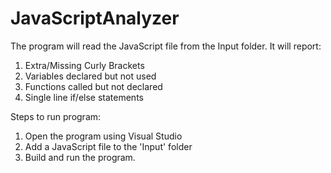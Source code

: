 # JavaScriptAnalyzer

The program will read the JavaScript file from the Input folder. It will report:
1. Extra/Missing Curly Brackets
2. Variables declared but not used
3. Functions called but not declared
4. Single line if/else statements

Steps to run program:
1. Open the program using Visual Studio
2. Add a JavaScript file to the 'Input' folder
3. Build and run the program.
